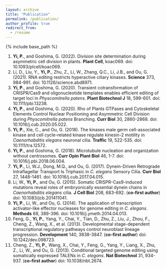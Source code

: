 ```yaml
---
layout: archive
title: "Publication"
permalink: /publication/
author_profile: true
redirect_from:
  - /resume
---
```


{% include base_path %}

1. <b>Yi, P.</b>, and Goshima, G. (2022). Division site determination during asymmetric cell division in plants. <b>Plant Cell</b>, koac069. doi: 10.1093/plcell/koac069.
2. Li, D., Liu, Y., <b>Yi, P.</b>, Zhu, Z., Li, W., Zhang, Q.C., Li, J.B., and Ou, G. (2021). RNA editing restricts hyperactive ciliary kinases. <b>Science</b> 373, 984-991. 
doi: 10.1126/science.abd8971.
3. <b>Yi, P.</b>, and Goshima, G. (2020). Transient cotransformation of CRISPR/Cas9 and oligonucleotide templates enables efficient editing of target loci in <i>Physcomitrella patens</i>. <b>Plant Biotechnol J</b> 18, 599-601. 
doi: 10.1111/pbi.13238. 
4. <b>Yi, P.</b>, and Goshima, G. (2020). Rho of Plants GTPases and Cytoskeletal Elements Control Nuclear Positioning and Asymmetric Cell Division during <i>Physcomitrella patens</i> Branching. <b>Curr Biol</b> 30, 2860-2868. 
doi: 10.1016/j.cub.2020.05.022.
5. <b>Yi, P.</b>, Xie, C., and Ou, G. (2018). The kinases male germ cell-associated kinase and cell cycle-related kinase regulate kinesin-2 motility in <i>Caenorhabditis elegans</i> neuronal cilia. <b>Traffic</b> 19, 522-535. 
doi: 10.1111/tra.12572.
6. <b>Yi, P.</b>, and Goshima, G. (2018). Microtubule nucleation and organization without centrosomes. <b>Curr Opin Plant Biol</b> 46, 1-7. 
doi: 10.1016/j.pbi.2018.06.004.
7. <b>Yi, P.</b>, Li, W.J., Dong, M.Q., and Ou, G. (2017). Dynein-Driven Retrograde Intraflagellar Transport Is Triphasic in <i>C. elegans</i> Sensory Cilia. <b>Curr Biol</b> 27, 1448-1461. 
doi: 10.1016/j.cub.2017.04.015.
8. Li, W., <b>Yi, P.</b>, and Ou, G. (2015). Somatic CRISPR-Cas9-induced mutations reveal roles of embryonically essential dynein chains in <i>Caenorhabditis elegans</i> cilia. <b>J Cell Biol</b> 208, 683-692. (<b>co-first author</b>)
doi: 10.1083/jcb.201411041.
9. <b>Yi, P.</b>, Li, W., and Ou, G. (2014). The application of transcription activator-like effector nucleases for genome editing in <i>C. elegans</i>. <b>Methods</b> 68, 389-396. 
doi: 10.1016/j.ymeth.2014.04.013.
10. Feng, G., <b>Yi, P.</b>, Yang, Y., Chai, Y., Tian, D., Zhu, Z., Liu, J., Zhou, F., Cheng, Z., Wang, X., et al. (2013). Developmental stage-dependent transcriptional regulatory pathways control neuroblast lineage progression. <b>Development</b> 140, 3838-3847. (<b>co-first author</b>)
doi: 10.1242/dev.098723. 
11. Cheng, Z., <b>Yi, P.</b>, Wang, X., Chai, Y., Feng, G., Yang, Y., Liang, X., Zhu, Z., Li, W., and Ou, G. (2013). Conditional targeted genome editing using somatically expressed TALENs in <i>C. elegans</i>. <b>Nat Biotechnol</b> 31, 934-937. (<b>co-first author</b>)
doi: 10.1038/nbt.2674. 
 
